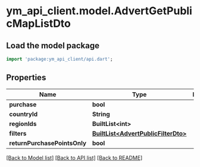 # ym_api_client.model.AdvertGetPublicMapListDto

## Load the model package
```dart
import 'package:ym_api_client/api.dart';
```

## Properties
Name | Type | Description | Notes
------------ | ------------- | ------------- | -------------
**purchase** | **bool** |  | 
**countryId** | **String** |  | [optional] 
**regionIds** | **BuiltList&lt;int&gt;** |  | [optional] 
**filters** | [**BuiltList&lt;AdvertPublicFilterDto&gt;**](AdvertPublicFilterDto.md) |  | [optional] 
**returnPurchasePointsOnly** | **bool** |  | [optional] 

[[Back to Model list]](../README.md#documentation-for-models) [[Back to API list]](../README.md#documentation-for-api-endpoints) [[Back to README]](../README.md)


